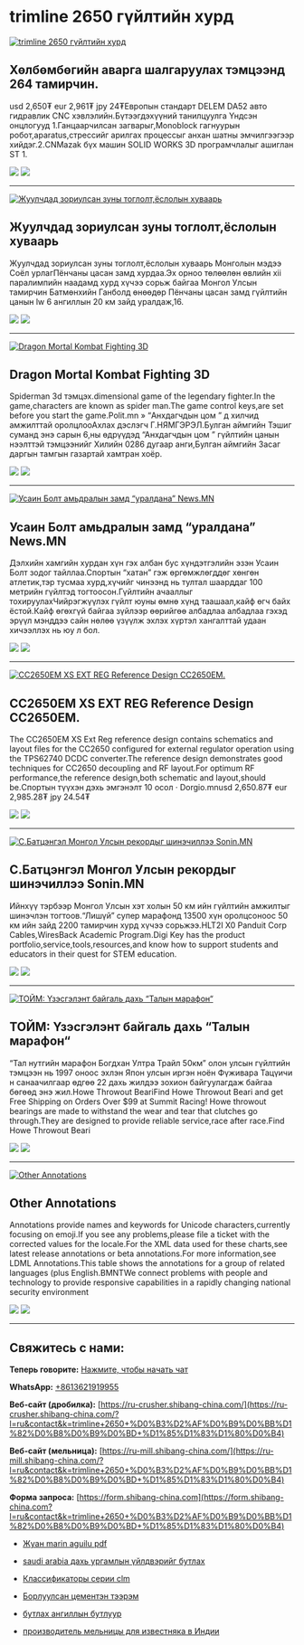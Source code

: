 # trimline 2650 гүйлтийн хурд

<a href="https://swt.shibang-china.com/?l=ru&img&k=trimline+2650+%D0%B3%D2%AF%D0%B9%D0%BB%D1%82%D0%B8%D0%B9%D0%BD+%D1%85%D1%83%D1%80%D0%B4" target="_blank">![trimline 2650 гүйлтийн хурд](http://static.shibang-china.com/all-800x300/1236.jpg)</a>

## Хөлбөмбөгийн аварга шалгаруулах тэмцээнд 264 тамирчин.
usd 2,650₮ eur 2,961₮ jpy 24₮Европын стандарт DELEM DA52 авто гидравлик CNC хэвлэлийн.Бүтээгдэхүүний танилцуулга Үндсэн онцлогууд 1.Ганцаарчилсан загварыг,Monoblock гагнуурын робот,aparatus,стрессийг арилгах процессыг анхан шатны эмчилгээгээр хийдэг.2.CNMazak бүх машин SOLID WORKS 3D програмчлалыг ашиглан ST 1.


<a href="https://whatsapp.shibangsoft.com/WhatsApp.php" target="_blank" title="WhatsApp">![](http://static.shibang-china.com/icon/whatsapp.png)</a> <a href="https://swt.shibang-china.com/?l=ru&icon&k=trimline+2650+%D0%B3%D2%AF%D0%B9%D0%BB%D1%82%D0%B8%D0%B9%D0%BD+%D1%85%D1%83%D1%80%D0%B4" target="_blank">![](http://static.shibang-china.com/icon/chat-ru.png)</a>

---

<a href="https://swt.shibang-china.com/?l=ru&img&k=trimline+2650+%D0%B3%D2%AF%D0%B9%D0%BB%D1%82%D0%B8%D0%B9%D0%BD+%D1%85%D1%83%D1%80%D0%B4" target="_blank">![Жуулчдад зориулсан зуны тоглолт,ёслолын хуваарь](http://static.shibang-china.com/all-800x300/138.jpg)</a>

## Жуулчдад зориулсан зуны тоглолт,ёслолын хуваарь
Жуулчдад зориулсан зуны тоглолт,ёслолын хуваарь Монголын мэдээ Соёл урлагПёнчаны цасан замд хурдаа.Эх орноо төлөөлөн өвлийн xii паралимпийн наадамд хурд хүчээ сорьж байгаа Монгол Улсын тамирчин Батмөнхийн Ганболд өнөөдөр Пёнчаны цасан замд гүйлтийн цанын lw 6 ангиллын 20 км зайд уралдаж,16.


<a href="https://whatsapp.shibangsoft.com/WhatsApp.php" target="_blank" title="WhatsApp">![](http://static.shibang-china.com/icon/whatsapp.png)</a> <a href="https://swt.shibang-china.com/?l=ru&icon&k=trimline+2650+%D0%B3%D2%AF%D0%B9%D0%BB%D1%82%D0%B8%D0%B9%D0%BD+%D1%85%D1%83%D1%80%D0%B4" target="_blank">![](http://static.shibang-china.com/icon/chat-ru.png)</a>

---

<a href="https://swt.shibang-china.com/?l=ru&img&k=trimline+2650+%D0%B3%D2%AF%D0%B9%D0%BB%D1%82%D0%B8%D0%B9%D0%BD+%D1%85%D1%83%D1%80%D0%B4" target="_blank">![Dragon Mortal Kombat Fighting 3D](http://static.shibang-china.com/all-800x300/1383.jpg)</a>

## Dragon Mortal Kombat Fighting 3D
Spiderman 3d тэмцэх.dimensional game of the legendary fighter.In the game,characters are known as spider man.The game control keys,are set before you start the game.Polit.mn &#187; “Анхдагчдын цом ” д хилчид амжилттай оролцлооАхлах дэслэгч Г.НЯМГЭРЭЛ.Булган аймгийн Тэшиг суманд энэ сарын 6,ны өдрүүдэд “Анхдагчдын цом ” гүйлтийн цанын нээлттэй тэмцээнийг Хилийн 0286 дугаар анги,Булган аймгийн Засаг даргын тамгын газартай хамтран хоёр.


<a href="https://whatsapp.shibangsoft.com/WhatsApp.php" target="_blank" title="WhatsApp">![](http://static.shibang-china.com/icon/whatsapp.png)</a> <a href="https://swt.shibang-china.com/?l=ru&icon&k=trimline+2650+%D0%B3%D2%AF%D0%B9%D0%BB%D1%82%D0%B8%D0%B9%D0%BD+%D1%85%D1%83%D1%80%D0%B4" target="_blank">![](http://static.shibang-china.com/icon/chat-ru.png)</a>

---

<a href="https://swt.shibang-china.com/?l=ru&img&k=trimline+2650+%D0%B3%D2%AF%D0%B9%D0%BB%D1%82%D0%B8%D0%B9%D0%BD+%D1%85%D1%83%D1%80%D0%B4" target="_blank">![Усаин Болт амьдралын замд “уралдана” News.MN](http://static.shibang-china.com/all-800x300/819.jpg)</a>

## Усаин Болт амьдралын замд “уралдана” News.MN
Дэлхийн хамгийн хурдан хүн гэх албан бус хүндэтгэлийн эзэн Усаин Болт зодог тайллаа.Спортын “хатан” гэж өргөмжлөгддөг хөнгөн атлетик,тэр тусмаа хурд,хүчийг чинээнд нь тултал шаарддаг 100 метрийн гүйлтэд тогтоосон.Гүйлтийн ачааллыг тохируулахЧийрэгжүүлэх гүйлт юуны өмнө хүнд таашаал,кайф өгч байх ёстой.Кайф өгөхгүй байгаа зүйлээр өөрийгөө албадлаа албадлаа гэхэд эрүүл мэнддээ сайн нөлөө үзүүлж эхлэх хүртэл хангалттай удаан хичээллэх нь юу л бол.


<a href="https://whatsapp.shibangsoft.com/WhatsApp.php" target="_blank" title="WhatsApp">![](http://static.shibang-china.com/icon/whatsapp.png)</a> <a href="https://swt.shibang-china.com/?l=ru&icon&k=trimline+2650+%D0%B3%D2%AF%D0%B9%D0%BB%D1%82%D0%B8%D0%B9%D0%BD+%D1%85%D1%83%D1%80%D0%B4" target="_blank">![](http://static.shibang-china.com/icon/chat-ru.png)</a>

---

<a href="https://swt.shibang-china.com/?l=ru&img&k=trimline+2650+%D0%B3%D2%AF%D0%B9%D0%BB%D1%82%D0%B8%D0%B9%D0%BD+%D1%85%D1%83%D1%80%D0%B4" target="_blank">![CC2650EM XS EXT REG Reference Design CC2650EM.](http://static.shibang-china.com/all-800x300/404.jpg)</a>

## CC2650EM XS EXT REG Reference Design CC2650EM.
The CC2650EM XS Ext Reg reference design contains schematics and layout files for the CC2650 configured for external regulator operation using the TPS62740 DCDC converter.The reference design demonstrates good techniques for CC2650 decoupling and RF layout.For optimum RF performance,the reference design,both schematic and layout,should be.Спортын түүхэн дэхь эмгэнэлт 10 осол &#183; Dorgio.mnusd 2,650.87₮ eur 2,985.28₮ jpy 24.54₮


<a href="https://whatsapp.shibangsoft.com/WhatsApp.php" target="_blank" title="WhatsApp">![](http://static.shibang-china.com/icon/whatsapp.png)</a> <a href="https://swt.shibang-china.com/?l=ru&icon&k=trimline+2650+%D0%B3%D2%AF%D0%B9%D0%BB%D1%82%D0%B8%D0%B9%D0%BD+%D1%85%D1%83%D1%80%D0%B4" target="_blank">![](http://static.shibang-china.com/icon/chat-ru.png)</a>

---

<a href="https://swt.shibang-china.com/?l=ru&img&k=trimline+2650+%D0%B3%D2%AF%D0%B9%D0%BB%D1%82%D0%B8%D0%B9%D0%BD+%D1%85%D1%83%D1%80%D0%B4" target="_blank">![С.Батцэнгэл Монгол Улсын рекордыг шинэчиллээ Sonin.MN](http://static.shibang-china.com/all-800x300/1517.jpg)</a>

## С.Батцэнгэл Монгол Улсын рекордыг шинэчиллээ Sonin.MN
Ийнхүү тэрбээр Монгол Улсын хэт холын 50 км ийн гүйлтийн амжилтыг шинэчлэн тогтоов.“Лишүй” супер марафонд 13500 хүн оролцсоноос 50 км ийн зайд 2200 тамирчин хурд хүчээ сорьжээ.HLT2I X0 Panduit Corp Cables,WiresBack Academic Program.Digi Key has the product portfolio,service,tools,resources,and know how to support students and educators in their quest for STEM education.


<a href="https://whatsapp.shibangsoft.com/WhatsApp.php" target="_blank" title="WhatsApp">![](http://static.shibang-china.com/icon/whatsapp.png)</a> <a href="https://swt.shibang-china.com/?l=ru&icon&k=trimline+2650+%D0%B3%D2%AF%D0%B9%D0%BB%D1%82%D0%B8%D0%B9%D0%BD+%D1%85%D1%83%D1%80%D0%B4" target="_blank">![](http://static.shibang-china.com/icon/chat-ru.png)</a>

---

<a href="https://swt.shibang-china.com/?l=ru&img&k=trimline+2650+%D0%B3%D2%AF%D0%B9%D0%BB%D1%82%D0%B8%D0%B9%D0%BD+%D1%85%D1%83%D1%80%D0%B4" target="_blank">![ТОЙМ: Үзэсгэлэнт байгаль дахь “Талын марафон“](http://static.shibang-china.com/all-800x300/526.jpg)</a>

## ТОЙМ: Үзэсгэлэнт байгаль дахь “Талын марафон“
“Тал нутгийн марафон Богдхан Ултра Трайл 50км” олон улсын гүйлтийн тэмцээн нь 1997 оноос эхлэн Япон улсын иргэн ноён Фүживара Тацүичи н санаачилгаар өдгөө 22 дахь жилдээ зохион байгуулагдаж байгаа бөгөөд энэ жил.Howe Throwout BeariFind Howe Throwout Beari and get Free Shipping on Orders Over $99 at Summit Racing! Howe throwout bearings are made to withstand the wear and tear that clutches go through.They are designed to provide reliable service,race after race.Find Howe Throwout Beari


<a href="https://whatsapp.shibangsoft.com/WhatsApp.php" target="_blank" title="WhatsApp">![](http://static.shibang-china.com/icon/whatsapp.png)</a> <a href="https://swt.shibang-china.com/?l=ru&icon&k=trimline+2650+%D0%B3%D2%AF%D0%B9%D0%BB%D1%82%D0%B8%D0%B9%D0%BD+%D1%85%D1%83%D1%80%D0%B4" target="_blank">![](http://static.shibang-china.com/icon/chat-ru.png)</a>

---

<a href="https://swt.shibang-china.com/?l=ru&img&k=trimline+2650+%D0%B3%D2%AF%D0%B9%D0%BB%D1%82%D0%B8%D0%B9%D0%BD+%D1%85%D1%83%D1%80%D0%B4" target="_blank">![Other Annotations](http://static.shibang-china.com/all-800x300/689.jpg)</a>

## Other Annotations
Annotations provide names and keywords for Unicode characters,currently focusing on emoji.If you see any problems,please file a ticket with the corrected values for the locale.For the XML data used for these charts,see latest release annotations or beta annotations.For more information,see LDML Annotations.This table shows the annotations for a group of related languages (plus English.BMNTWe connect problems with people and technology to provide responsive capabilities in a rapidly changing national security environment


<a href="https://whatsapp.shibangsoft.com/WhatsApp.php" target="_blank" title="WhatsApp">![](http://static.shibang-china.com/icon/whatsapp.png)</a> <a href="https://swt.shibang-china.com/?l=ru&icon&k=trimline+2650+%D0%B3%D2%AF%D0%B9%D0%BB%D1%82%D0%B8%D0%B9%D0%BD+%D1%85%D1%83%D1%80%D0%B4" target="_blank">![](http://static.shibang-china.com/icon/chat-ru.png)</a>

---
## Свяжитесь с нами:

**Теперь говорите:** [Нажмите, чтобы начать чат](https://swt.shibang-china.com?l=ru&contact&k=trimline+2650+%D0%B3%D2%AF%D0%B9%D0%BB%D1%82%D0%B8%D0%B9%D0%BD+%D1%85%D1%83%D1%80%D0%B4)

**WhatsApp:**  [+8613621919955](https://whatsapp.shibangsoft.com/WhatsApp.php)

**Веб-сайт (дробилка):** [https://ru-crusher.shibang-china.com/](https://ru-crusher.shibang-china.com/?l=ru&contact&k=trimline+2650+%D0%B3%D2%AF%D0%B9%D0%BB%D1%82%D0%B8%D0%B9%D0%BD+%D1%85%D1%83%D1%80%D0%B4)

**Веб-сайт (мельница):** [https://ru-mill.shibang-china.com/](https://ru-mill.shibang-china.com/?l=ru&contact&k=trimline+2650+%D0%B3%D2%AF%D0%B9%D0%BB%D1%82%D0%B8%D0%B9%D0%BD+%D1%85%D1%83%D1%80%D0%B4)

**Форма запроса:** [https://form.shibang-china.com](https://form.shibang-china.com?l=ru&contact&k=trimline+2650+%D0%B3%D2%AF%D0%B9%D0%BB%D1%82%D0%B8%D0%B9%D0%BD+%D1%85%D1%83%D1%80%D0%B4)

* [Жуан marin aguilu pdf](../129/%D0%96%D1%83%D0%B0%D0%BD%20marin%20aguilu%20pdf.md)

* [saudi arabia дахь ургамлын үйлдвэрийг бутлах](../128/saudi%20arabia%20%D0%B4%D0%B0%D1%85%D1%8C%20%D1%83%D1%80%D0%B3%D0%B0%D0%BC%D0%BB%D1%8B%D0%BD%20%D2%AF%D0%B9%D0%BB%D0%B4%D0%B2%D1%8D%D1%80%D0%B8%D0%B9%D0%B3%20%D0%B1%D1%83%D1%82%D0%BB%D0%B0%D1%85.md)

* [Классификаторы серии clm](../126/%D0%9A%D0%BB%D0%B0%D1%81%D1%81%D0%B8%D1%84%D0%B8%D0%BA%D0%B0%D1%82%D0%BE%D1%80%D1%8B%20%D1%81%D0%B5%D1%80%D0%B8%D0%B8%20clm.md)

* [Борлуулсан цементэн тээрэм](../129/%D0%91%D0%BE%D1%80%D0%BB%D1%83%D1%83%D0%BB%D1%81%D0%B0%D0%BD%20%D1%86%D0%B5%D0%BC%D0%B5%D0%BD%D1%82%D1%8D%D0%BD%20%D1%82%D1%8D%D1%8D%D1%80%D1%8D%D0%BC.md)

* [бутлах ангиллын бутлуур](../130/%D0%B1%D1%83%D1%82%D0%BB%D0%B0%D1%85%20%D0%B0%D0%BD%D0%B3%D0%B8%D0%BB%D0%BB%D1%8B%D0%BD%20%D0%B1%D1%83%D1%82%D0%BB%D1%83%D1%83%D1%80.md)

* [производитель мельницы для известняка в Индии](../126/%D0%BF%D1%80%D0%BE%D0%B8%D0%B7%D0%B2%D0%BE%D0%B4%D0%B8%D1%82%D0%B5%D0%BB%D1%8C%20%D0%BC%D0%B5%D0%BB%D1%8C%D0%BD%D0%B8%D1%86%D1%8B%20%D0%B4%D0%BB%D1%8F%20%D0%B8%D0%B7%D0%B2%D0%B5%D1%81%D1%82%D0%BD%D1%8F%D0%BA%D0%B0%20%D0%B2%20%D0%98%D0%BD%D0%B4%D0%B8%D0%B8.md)